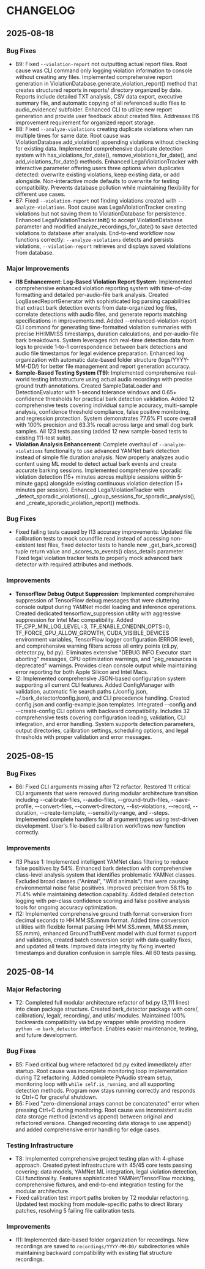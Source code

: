 # CHANGELOG

## 2025-08-18

### Bug Fixes
- B9: Fixed `--violation-report` not outputting actual report files. Root cause was CLI command only logging violation information to console without creating any files. Implemented comprehensive report generation in ViolationDatabase.generate_violation_report() method that creates structured reports in reports/ directory organized by date. Reports include detailed TXT analysis, CSV data export, executive summary file, and automatic copying of all referenced audio files to audio_evidence/ subfolder. Enhanced CLI to utilize new report generation and provide user feedback about created files. Addresses I16 improvement requirement for organized report storage.
- B8: Fixed `--analyze-violations` creating duplicate violations when run multiple times for same date. Root cause was ViolationDatabase.add_violation() appending violations without checking for existing data. Implemented comprehensive duplicate detection system with has_violations_for_date(), remove_violations_for_date(), and add_violations_for_date() methods. Enhanced LegalViolationTracker with interactive parameter offering users three options when duplicates detected: overwrite existing violations, keep existing data, or add alongside. Non-interactive mode defaults to overwrite for testing compatibility. Prevents database pollution while maintaining flexibility for different use cases.
- B7: Fixed `--violation-report` not finding violations created with `--analyze-violations`. Root cause was LegalViolationTracker creating violations but not saving them to ViolationDatabase for persistence. Enhanced LegalViolationTracker.__init__() to accept ViolationDatabase parameter and modified analyze_recordings_for_date() to save detected violations to database after analysis. End-to-end workflow now functions correctly: `--analyze-violations` detects and persists violations, `--violation-report` retrieves and displays saved violations from database.

### Major Improvements
- **I18 Enhancement: Log-Based Violation Report System**: Implemented comprehensive enhanced violation reporting system with time-of-day formatting and detailed per-audio-file bark analysis. Created LogBasedReportGenerator with sophisticated log parsing capabilities that extract bark detection events from date-organized log files, correlate detections with audio files, and generate reports matching specifications in improvements.md. Added --enhanced-violation-report CLI command for generating time-formatted violation summaries with precise HH:MM:SS timestamps, duration calculations, and per-audio-file bark breakdowns. System leverages rich real-time detection data from logs to provide 1-to-1 correspondence between bark detections and audio file timestamps for legal evidence preparation. Enhanced log organization with automatic date-based folder structure (logs/YYYY-MM-DD/) for better file management and report generation accuracy.
- **Sample-Based Testing System (T9)**: Implemented comprehensive real-world testing infrastructure using actual audio recordings with precise ground truth annotations. Created SampleDataLoader and DetectionEvaluator with 1-second tolerance windows and 0.65+ confidence thresholds for practical bark detection validation. Added 12 comprehensive tests covering individual sample accuracy, multi-sample analysis, confidence threshold compliance, false positive monitoring, and regression protection. System demonstrates 77.6% F1 score overall with 100% precision and 63.3% recall across large and small dog bark samples. All 123 tests passing (added 12 new sample-based tests to existing 111-test suite).
- **Violation Analysis Enhancement**: Complete overhaul of `--analyze-violations` functionality to use advanced YAMNet bark detection instead of simple file duration analysis. Now properly analyzes audio content using ML model to detect actual bark events and create accurate barking sessions. Implemented comprehensive sporadic violation detection (15+ minutes across multiple sessions within 5-minute gaps) alongside existing continuous violation detection (5+ minutes per session). Enhanced LegalViolationTracker with _detect_sporadic_violations(), _group_sessions_for_sporadic_analysis(), and _create_sporadic_violation_report() methods.

### Bug Fixes
- Fixed failing tests caused by I13 accuracy improvements: Updated file calibration tests to mock soundfile.read instead of accessing non-existent test files, fixed detector tests to handle new _get_bark_scores() tuple return value and _scores_to_events() class_details parameter. Fixed legal violation tracker tests to properly mock advanced bark detector with required attributes and methods.

### Improvements
- **TensorFlow Debug Output Suppression**: Implemented comprehensive suppression of TensorFlow debug messages that were cluttering console output during YAMNet model loading and inference operations. Created dedicated tensorflow_suppression utility with aggressive suppression for Intel Mac compatibility. Added TF_CPP_MIN_LOG_LEVEL=3, TF_ENABLE_ONEDNN_OPTS=0, TF_FORCE_GPU_ALLOW_GROWTH, CUDA_VISIBLE_DEVICES environment variables, TensorFlow logger configuration (ERROR level), and comprehensive warning filters across all entry points (cli.py, detector.py, bd.py). Eliminates extensive "DEBUG INFO Executor start aborting" messages, CPU optimization warnings, and "pkg_resources is deprecated" warnings. Provides clean console output while maintaining error reporting for both Apple Silicon and Intel Macs.
- I2: Implemented comprehensive JSON-based configuration system supporting all current CLI features. Added ConfigManager with validation, automatic file search paths (./config.json, ~/.bark_detector/config.json), and CLI precedence handling. Created config.json and config-example.json templates. Integrated --config and --create-config CLI options with backward compatibility. Includes 32 comprehensive tests covering configuration loading, validation, CLI integration, and error handling. System supports detection parameters, output directories, calibration settings, scheduling options, and legal thresholds with proper validation and error messages.

## 2025-08-15

### Bug Fixes
- B6: Fixed CLI arguments missing after T2 refactor. Restored 11 critical CLI arguments that were removed during modular architecture transition including --calibrate-files, --audio-files, --ground-truth-files, --save-profile, --convert-files, --convert-directory, --list-violations, --record, --duration, --create-template, --sensitivity-range, and --steps. Implemented complete handlers for all argument types using test-driven development. User's file-based calibration workflows now function correctly.

### Improvements
- I13 Phase 1: Implemented intelligent YAMNet class filtering to reduce false positives by 54%. Enhanced bark detection with comprehensive class-level analysis system that identifies problematic YAMNet classes. Excluded broad classes ("Animal", "Wild animals") that were causing environmental noise false positives. Improved precision from 58.1% to 71.4% while maintaining detection capability. Added detailed detection logging with per-class confidence scoring and false positive analysis tools for ongoing accuracy optimization.
- I12: Implemented comprehensive ground truth format conversion from decimal seconds to HH:MM:SS.mmm format. Added time conversion utilities with flexible format parsing (HH:MM:SS.mmm, MM:SS.mmm, SS.mmm), enhanced GroundTruthEvent model with dual format support and validation, created batch conversion script with data quality fixes, and updated all tests. Improved data integrity by fixing inverted timestamps and duration confusion in sample files. All 60 tests passing.

## 2025-08-14

### Major Refactoring
- T2: Completed full modular architecture refactor of bd.py (3,111 lines) into clean package structure. Created bark_detector package with core/, calibration/, legal/, recording/, and utils/ modules. Maintained 100% backwards compatibility via bd.py wrapper while providing modern `python -m bark_detector` interface. Enables easier maintenance, testing, and future development.

### Bug Fixes
- B5: Fixed critical bug where refactored bd.py exited immediately after startup. Root cause was incomplete monitoring loop implementation during T2 refactoring. Added complete PyAudio stream setup, monitoring loop with `while self.is_running`, and all supporting detection methods. Program now stays running correctly and responds to Ctrl+C for graceful shutdown.
- B6: Fixed "zero-dimensional arrays cannot be concatenated" error when pressing Ctrl+C during monitoring. Root cause was inconsistent audio data storage method (extend vs append) between original and refactored versions. Changed recording data storage to use append() and added comprehensive error handling for edge cases.

### Testing Infrastructure
- T8: Implemented comprehensive project testing plan with 4-phase approach. Created pytest infrastructure with 45/45 core tests passing covering: data models, YAMNet ML integration, legal violation detection, CLI functionality. Features sophisticated YAMNet/TensorFlow mocking, comprehensive fixtures, and end-to-end integration testing for the modular architecture.
- Fixed calibration test import paths broken by T2 modular refactoring. Updated test mocking from module-specific paths to direct library patches, resolving 5 failing file calibration tests.

### Improvements
- I11: Implemented date-based folder organization for recordings. New recordings are saved to `recordings/YYYY-MM-DD/` subdirectories while maintaining backward compatibility with existing flat structure recordings.